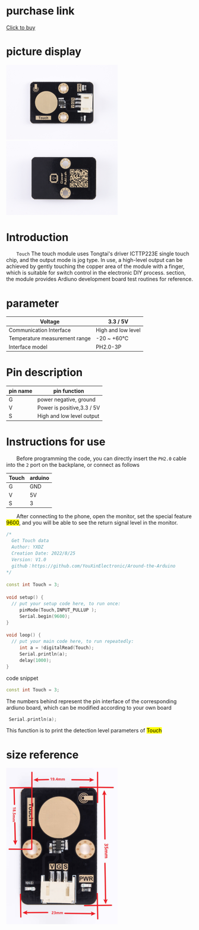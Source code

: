 # purchase link

[Click to buy]()

# picture display

<img title="" src="https://raw.githubusercontent.com/YouXinElectronic/Around-the-Arduino/main/Touch/image/top.jpg" alt="" width="300"><img title="" src="https://raw.githubusercontent.com/YouXinElectronic/Around-the-Arduino/main/Touch/image/bottom.jpg" alt="" width="300">

# Introduction

&nbsp;&nbsp;&nbsp;&nbsp;&nbsp;&nbsp;&nbsp;`Touch` The touch module uses Tongtai's driver ICTTP223E single touch chip, and the output mode is jog type. In use, a high-level output can be achieved by gently touching the copper area of the module with a finger, which is suitable for switch control in the electronic DIY process. section, the module provides Ardiuno development board test routines for reference.

# parameter

| Voltage                       | 3.3 / 5V           |
| ----------------------------- | ------------------ |
| Communication Interface       | High and low level |
| Temperature measurement range | -20 ~ +60℃         |
| Interface model               | PH2.0-3P           |

# Pin description

| pin name | pin function               |
| -------- | -------------------------- |
| G        | power negative, ground     |
| V        | Power is positive,3.3 / 5V |
| S        | High and low level output  |

# Instructions for use

&nbsp;&nbsp;&nbsp;&nbsp;&nbsp;&nbsp;&nbsp;Before programming the code, you can directly insert the `PH2.0` cable into the `2` port on the backplane, or connect as follows

| Touch | arduino |
| ----- | ------- |
| G     | GND     |
| V     | 5V      |
| S     | 3       |

&nbsp;&nbsp;&nbsp;&nbsp;&nbsp;&nbsp;&nbsp;After connecting to the phone, open the monitor, set the special feature <mark>9600</mark>, and you will be able to see the return signal level in the monitor.

```cpp
/*
  Get Touch data
  Author: YXDZ
  Creation Date: 2022/8/25
  Version: V1.0
  github：https://github.com/YouXinElectronic/Around-the-Arduino
*/

const int Touch = 3;

void setup() {
  // put your setup code here, to run once:
     pinMode(Touch,INPUT_PULLUP );  
     Serial.begin(9600);
}

void loop() {
  // put your main code here, to run repeatedly:
     int a = !digitalRead(Touch);
     Serial.println(a);
     delay(1000);
}
```

code snippet

```cpp
const int Touch = 3;
```

The numbers behind represent the pin interface of the corresponding ardiuno board, which can be modified according to your own board

```cpp
 Serial.println(a);
```

This function is to print the detection level parameters of <mark>Touch</mark>

# size reference

<img title="" src="https://raw.githubusercontent.com/YouXinElectronic/Around-the-Arduino/main/Touch/image/Dimensions.jpg" alt="" width="300">
